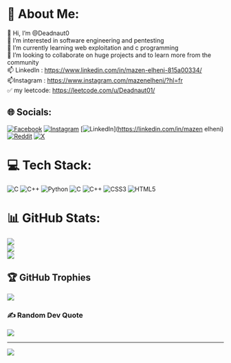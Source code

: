# 💫 About Me:
👋 Hi, I’m @Deadnaut0<br>👀 I’m interested in software engineering and pentesting<br>🌱 I’m currently learning web exploitation and c programming<br>💞️ I’m looking to collaborate on huge projects and to learn more from the community<br>📫 LinkedIn : https://www.linkedin.com/in/mazen-elheni-815a00334/ <br>📫Instagram : https://www.instagram.com/mazenelheni/?hl=fr<br>✅ my leetcode: https://leetcode.com/u/Deadnaut01/


## 🌐 Socials:
[![Facebook](https://img.shields.io/badge/Facebook-%231877F2.svg?logo=Facebook&logoColor=white)](https://facebook.com/profile.php?id=61556131641231) [![Instagram](https://img.shields.io/badge/Instagram-%23E4405F.svg?logo=Instagram&logoColor=white)](https://instagram.com/mazenelheni) [![LinkedIn](https://img.shields.io/badge/LinkedIn-%230077B5.svg?logo=linkedin&logoColor=white)](https://linkedin.com/in/mazen elheni) [![Reddit](https://img.shields.io/badge/Reddit-%23FF4500.svg?logo=Reddit&logoColor=white)](https://reddit.com/user/DeadnautTV) [![X](https://img.shields.io/badge/X-black.svg?logo=X&logoColor=white)](https://x.com/@Deadnaut100) 

# 💻 Tech Stack:
![C](https://img.shields.io/badge/c-%2300599C.svg?style=flat&logo=c&logoColor=white) ![C++](https://img.shields.io/badge/c++-%2300599C.svg?style=flat&logo=c%2B%2B&logoColor=white) ![Python](https://img.shields.io/badge/python-3670A0?style=flat&logo=python&logoColor=ffdd54) ![C](https://img.shields.io/badge/c-%2300599C.svg?style=flat&logo=c&logoColor=white) ![C++](https://img.shields.io/badge/c++-%2300599C.svg?style=flat&logo=c%2B%2B&logoColor=white) ![CSS3](https://img.shields.io/badge/css3-%231572B6.svg?style=flat&logo=css3&logoColor=white) ![HTML5](https://img.shields.io/badge/html5-%23E34F26.svg?style=flat&logo=html5&logoColor=white)
# 📊 GitHub Stats:
![](https://github-readme-stats.vercel.app/api?username=Deadnaut0&theme=dracula&hide_border=false&include_all_commits=true&count_private=false)<br/>
![](https://github-readme-streak-stats.herokuapp.com/?user=Deadnaut0&theme=dracula&hide_border=false)<br/>
![](https://github-readme-stats.vercel.app/api/top-langs/?username=Deadnaut0&theme=dracula&hide_border=false&include_all_commits=true&count_private=false&layout=compact)

## 🏆 GitHub Trophies
![](https://github-profile-trophy.vercel.app/?username=Deadnaut0&theme=radical&no-frame=false&no-bg=true&margin-w=4)

### ✍️ Random Dev Quote
![](https://quotes-github-readme.vercel.app/api?type=horizontal&theme=merko)

---
[![](https://visitcount.itsvg.in/api?id=Deadnaut0&icon=2&color=0)](https://visitcount.itsvg.in)

<!-- Proudly created with GPRM ( https://gprm.itsvg.in ) -->

<!---
Deadnaut0/Deadnaut0 is a ✨ special ✨ repository because its `README.md` (this file) appears on your GitHub profile.
You can click the Preview link to take a look at your changes.
--->
